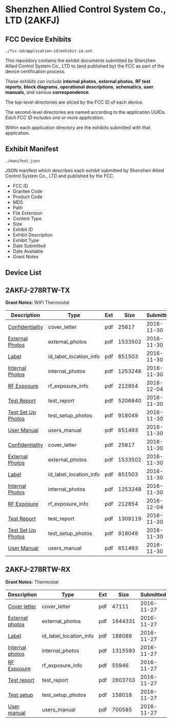 # Shenzhen Allied Control System Co., LTD (2AKFJ)
## FCC Device Exhibits

```
./fcc-id/application-id/exhibit-id.ext
```

This repository contains the exhibit documents submitted by Shenzhen Allied Control System Co., LTD to (and published by) the FCC as part of the device certification process.

These exhibits can include **internal photos**, **external photos**, **RF test reports**, **block diagrams**, **operational descriptions**, **schematics**, **user manuals**, and various **correspondence**.

The top-level directories are sliced by the FCC ID of each device.

The second-level directories are named according to the application UUIDs. *Each FCC ID includes one or more application.*

Within each application directory are the exhibits submitted with that application. 

## Exhibit Manifest

```
./manifest.json
```

JSON manifest which describes each exhibit submitted by Shenzhen Allied Control System Co., LTD and published by the FCC.

- FCC ID
- Grantee Code
- Product Code
- MD5
- Path
- File Extension
- Content Type
- Size
- Exhibit ID
- Exhibit Description
- Exhibit Type
- Date Submitted
- Date Available
- Grant Notes

## Device List
## 2AKFJ-278RTW-TX
**Grant Notes:** WIFI Thermostat

| Description | Type | Ext | Size | Submitted | Available |
| ----------- | ---- | --- | ---- | --------- | --------- |
| [Confidentiality](2AKFJ-278RTW-TX/d03a310d50e75f3cecb2d673408e7998/3213264.pdf) | cover_letter | pdf | 25817 | 2016-11-30 | 2016-12-04 |
| [External Photos](2AKFJ-278RTW-TX/d03a310d50e75f3cecb2d673408e7998/3213265.pdf) | external_photos | pdf | 1533502 | 2016-11-30 | 2016-12-04 |
| [Label](2AKFJ-278RTW-TX/d03a310d50e75f3cecb2d673408e7998/3213267.pdf) | id_label_location_info | pdf | 851503 | 2016-11-30 | 2016-12-04 |
| [Internal Photos](2AKFJ-278RTW-TX/d03a310d50e75f3cecb2d673408e7998/3213266.pdf) | internal_photos | pdf | 1253248 | 2016-11-30 | 2016-12-04 |
| [RF Exposure](2AKFJ-278RTW-TX/d03a310d50e75f3cecb2d673408e7998/3216953.pdf) | rf_exposure_info | pdf | 212854 | 2016-12-04 | 2016-12-04 |
| [Test Report](2AKFJ-278RTW-TX/d03a310d50e75f3cecb2d673408e7998/3213271.pdf) | test_report | pdf | 5206840 | 2016-11-30 | 2016-12-04 |
| [Test Set Up Photos](2AKFJ-278RTW-TX/d03a310d50e75f3cecb2d673408e7998/3213270.pdf) | test_setup_photos | pdf | 918049 | 2016-11-30 | 2016-12-04 |
| [User Manual](2AKFJ-278RTW-TX/d03a310d50e75f3cecb2d673408e7998/3213272.pdf) | users_manual | pdf | 651493 | 2016-11-30 | 2016-12-04 |
| [Confidentiality](2AKFJ-278RTW-TX/bc8a5b4e25d9a4736d99cf90319c576a/3213264.pdf) | cover_letter | pdf | 25817 | 2016-11-30 | 2016-12-04 |
| [External Photos](2AKFJ-278RTW-TX/bc8a5b4e25d9a4736d99cf90319c576a/3213265.pdf) | external_photos | pdf | 1533502 | 2016-11-30 | 2016-12-04 |
| [Label](2AKFJ-278RTW-TX/bc8a5b4e25d9a4736d99cf90319c576a/3213267.pdf) | id_label_location_info | pdf | 851503 | 2016-11-30 | 2016-12-04 |
| [Internal Photos](2AKFJ-278RTW-TX/bc8a5b4e25d9a4736d99cf90319c576a/3213266.pdf) | internal_photos | pdf | 1253248 | 2016-11-30 | 2016-12-04 |
| [RF Exposure](2AKFJ-278RTW-TX/bc8a5b4e25d9a4736d99cf90319c576a/3216953.pdf) | rf_exposure_info | pdf | 212854 | 2016-12-04 | 2016-12-04 |
| [Test Report](2AKFJ-278RTW-TX/bc8a5b4e25d9a4736d99cf90319c576a/3213312.pdf) | test_report | pdf | 1309119 | 2016-11-30 | 2016-12-04 |
| [Test Set Up Photos](2AKFJ-278RTW-TX/bc8a5b4e25d9a4736d99cf90319c576a/3213270.pdf) | test_setup_photos | pdf | 918049 | 2016-11-30 | 2016-12-04 |
| [User Manual](2AKFJ-278RTW-TX/bc8a5b4e25d9a4736d99cf90319c576a/3213272.pdf) | users_manual | pdf | 651493 | 2016-11-30 | 2016-12-04 |
## 2AKFJ-278RTW-RX
**Grant Notes:** Thermostat

| Description | Type | Ext | Size | Submitted | Available |
| ----------- | ---- | --- | ---- | --------- | --------- |
| [Cover letter](2AKFJ-278RTW-RX/6ca5a43c5eb728d2c852ddce0a503816/3208598.pdf) | cover_letter | pdf | 47111 | 2016-11-27 | 2016-11-27 |
| [External photos](2AKFJ-278RTW-RX/6ca5a43c5eb728d2c852ddce0a503816/3208599.pdf) | external_photos | pdf | 1644331 | 2016-11-27 | 2016-11-27 |
| [Label](2AKFJ-278RTW-RX/6ca5a43c5eb728d2c852ddce0a503816/3208600.pdf) | id_label_location_info | pdf | 188088 | 2016-11-27 | 2016-11-27 |
| [Internal photos](2AKFJ-278RTW-RX/6ca5a43c5eb728d2c852ddce0a503816/3208601.pdf) | internal_photos | pdf | 1315593 | 2016-11-27 | 2016-11-27 |
| [RF Exposure](2AKFJ-278RTW-RX/6ca5a43c5eb728d2c852ddce0a503816/3208603.pdf) | rf_exposure_info | pdf | 55946 | 2016-11-27 | 2016-11-27 |
| [Test report](2AKFJ-278RTW-RX/6ca5a43c5eb728d2c852ddce0a503816/3208605.pdf) | test_report | pdf | 2603703 | 2016-11-27 | 2016-11-27 |
| [Test setup](2AKFJ-278RTW-RX/6ca5a43c5eb728d2c852ddce0a503816/3208606.pdf) | test_setup_photos | pdf | 158018 | 2016-11-27 | 2016-11-27 |
| [User manual](2AKFJ-278RTW-RX/6ca5a43c5eb728d2c852ddce0a503816/3208607.pdf) | users_manual | pdf | 700585 | 2016-11-27 | 2016-11-27 |
